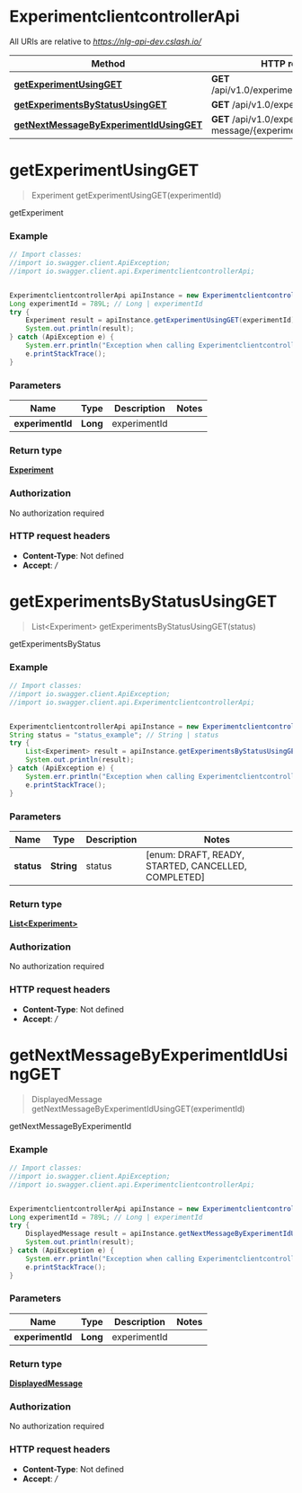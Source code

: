 # ExperimentclientcontrollerApi

All URIs are relative to *https://nlg-api-dev.cslash.io/*

Method | HTTP request | Description
------------- | ------------- | -------------
[**getExperimentUsingGET**](ExperimentclientcontrollerApi.md#getExperimentUsingGET) | **GET** /api/v1.0/experiments/{experimentId} | getExperiment
[**getExperimentsByStatusUsingGET**](ExperimentclientcontrollerApi.md#getExperimentsByStatusUsingGET) | **GET** /api/v1.0/experiments/status | getExperimentsByStatus
[**getNextMessageByExperimentIdUsingGET**](ExperimentclientcontrollerApi.md#getNextMessageByExperimentIdUsingGET) | **GET** /api/v1.0/experiments/next-message/{experimentId} | getNextMessageByExperimentId


<a name="getExperimentUsingGET"></a>
# **getExperimentUsingGET**
> Experiment getExperimentUsingGET(experimentId)

getExperiment

### Example
```java
// Import classes:
//import io.swagger.client.ApiException;
//import io.swagger.client.api.ExperimentclientcontrollerApi;


ExperimentclientcontrollerApi apiInstance = new ExperimentclientcontrollerApi();
Long experimentId = 789L; // Long | experimentId
try {
    Experiment result = apiInstance.getExperimentUsingGET(experimentId);
    System.out.println(result);
} catch (ApiException e) {
    System.err.println("Exception when calling ExperimentclientcontrollerApi#getExperimentUsingGET");
    e.printStackTrace();
}
```

### Parameters

Name | Type | Description  | Notes
------------- | ------------- | ------------- | -------------
 **experimentId** | **Long**| experimentId |

### Return type

[**Experiment**](Experiment.md)

### Authorization

No authorization required

### HTTP request headers

 - **Content-Type**: Not defined
 - **Accept**: *_/_*

<a name="getExperimentsByStatusUsingGET"></a>
# **getExperimentsByStatusUsingGET**
> List&lt;Experiment&gt; getExperimentsByStatusUsingGET(status)

getExperimentsByStatus

### Example
```java
// Import classes:
//import io.swagger.client.ApiException;
//import io.swagger.client.api.ExperimentclientcontrollerApi;


ExperimentclientcontrollerApi apiInstance = new ExperimentclientcontrollerApi();
String status = "status_example"; // String | status
try {
    List<Experiment> result = apiInstance.getExperimentsByStatusUsingGET(status);
    System.out.println(result);
} catch (ApiException e) {
    System.err.println("Exception when calling ExperimentclientcontrollerApi#getExperimentsByStatusUsingGET");
    e.printStackTrace();
}
```

### Parameters

Name | Type | Description  | Notes
------------- | ------------- | ------------- | -------------
 **status** | **String**| status | [enum: DRAFT, READY, STARTED, CANCELLED, COMPLETED]

### Return type

[**List&lt;Experiment&gt;**](Experiment.md)

### Authorization

No authorization required

### HTTP request headers

 - **Content-Type**: Not defined
 - **Accept**: *_/_*

<a name="getNextMessageByExperimentIdUsingGET"></a>
# **getNextMessageByExperimentIdUsingGET**
> DisplayedMessage getNextMessageByExperimentIdUsingGET(experimentId)

getNextMessageByExperimentId

### Example
```java
// Import classes:
//import io.swagger.client.ApiException;
//import io.swagger.client.api.ExperimentclientcontrollerApi;


ExperimentclientcontrollerApi apiInstance = new ExperimentclientcontrollerApi();
Long experimentId = 789L; // Long | experimentId
try {
    DisplayedMessage result = apiInstance.getNextMessageByExperimentIdUsingGET(experimentId);
    System.out.println(result);
} catch (ApiException e) {
    System.err.println("Exception when calling ExperimentclientcontrollerApi#getNextMessageByExperimentIdUsingGET");
    e.printStackTrace();
}
```

### Parameters

Name | Type | Description  | Notes
------------- | ------------- | ------------- | -------------
 **experimentId** | **Long**| experimentId |

### Return type

[**DisplayedMessage**](DisplayedMessage.md)

### Authorization

No authorization required

### HTTP request headers

 - **Content-Type**: Not defined
 - **Accept**: *_/_*

